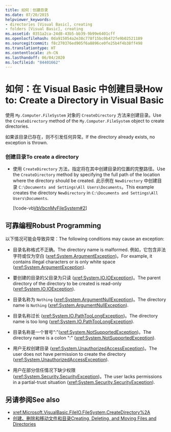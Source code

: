 ```yaml
---
title: 如何：创建目录
ms.date: 07/20/2015
helpviewer_keywords:
- directories [Visual Basic], creating
- folders [Visual Basic], creating
ms.assetid: 0351a2ca-24d8-43b5-bb39-9b99e6401cff
ms.openlocfilehash: 0da915054a2e38c778f15bc0b472fe9b02521189
ms.sourcegitcommit: f8c270376ed905f6a8896ce0fe25b4f4b38ff498
ms.translationtype: HT
ms.contentlocale: zh-CN
ms.lasthandoff: 06/04/2020
ms.locfileid: "84401662"
---
```

# <a name="how-to-create-a-directory-in-visual-basic"></a><span data-ttu-id="60aa5-102">如何：在 Visual Basic 中创建目录</span><span class="sxs-lookup"><span data-stu-id="60aa5-102">How to: Create a Directory in Visual Basic</span></span>

<span data-ttu-id="60aa5-103">使用 `My.Computer.FileSystem` 对象的 `CreateDirectory` 方法来创建目录。</span><span class="sxs-lookup"><span data-stu-id="60aa5-103">Use the `CreateDirectory` method of the `My.Computer.FileSystem` object to create directories.</span></span>  
  
 <span data-ttu-id="60aa5-104">如果该目录已存在，则不引发任何异常。</span><span class="sxs-lookup"><span data-stu-id="60aa5-104">If the directory already exists, no exception is thrown.</span></span>  
  
### <a name="to-create-a-directory"></a><span data-ttu-id="60aa5-105">创建目录</span><span class="sxs-lookup"><span data-stu-id="60aa5-105">To create a directory</span></span>  
  
- <span data-ttu-id="60aa5-106">使用 `CreateDirectory` 方法，指定将在其中创建目录的位置的完整路径。</span><span class="sxs-lookup"><span data-stu-id="60aa5-106">Use the `CreateDirectory` method by specifying the full path of the location where the directory should be created.</span></span> <span data-ttu-id="60aa5-107">此示例在 `NewDirectory` 中创建目录 `C:\Documents and Settings\All Users\Documents`。</span><span class="sxs-lookup"><span data-stu-id="60aa5-107">This example creates the directory `NewDirectory` in `C:\Documents and Settings\All Users\Documents`.</span></span>  
  
     [!code-vb[VbVbcnMyFileSystem#2](~/samples/snippets/visualbasic/VS_Snippets_VBCSharp/VbVbcnMyFileSystem/VB/Class1.vb#2)]  
  
## <a name="robust-programming"></a><span data-ttu-id="60aa5-108">可靠编程</span><span class="sxs-lookup"><span data-stu-id="60aa5-108">Robust Programming</span></span>  

 <span data-ttu-id="60aa5-109">以下情况可能会导致异常：</span><span class="sxs-lookup"><span data-stu-id="60aa5-109">The following conditions may cause an exception:</span></span>  
  
- <span data-ttu-id="60aa5-110">目录名称格式不正确。</span><span class="sxs-lookup"><span data-stu-id="60aa5-110">The directory name is malformed.</span></span> <span data-ttu-id="60aa5-111">例如，它包含非法字符或仅为空白 (<xref:System.ArgumentException>)。</span><span class="sxs-lookup"><span data-stu-id="60aa5-111">For example, it contains illegal characters or is only white space (<xref:System.ArgumentException>).</span></span>  
  
- <span data-ttu-id="60aa5-112">要创建的目录的父目录为只读 (<xref:System.IO.IOException>)。</span><span class="sxs-lookup"><span data-stu-id="60aa5-112">The parent directory of the directory to be created is read-only (<xref:System.IO.IOException>).</span></span>  
  
- <span data-ttu-id="60aa5-113">目录名称为 `Nothing` (<xref:System.ArgumentNullException>)。</span><span class="sxs-lookup"><span data-stu-id="60aa5-113">The directory name is `Nothing` (<xref:System.ArgumentNullException>).</span></span>  
  
- <span data-ttu-id="60aa5-114">目录名称过长 (<xref:System.IO.PathTooLongException>)。</span><span class="sxs-lookup"><span data-stu-id="60aa5-114">The directory name is too long (<xref:System.IO.PathTooLongException>).</span></span>  
  
- <span data-ttu-id="60aa5-115">目录名称是一个冒号“:”(<xref:System.NotSupportedException>)。</span><span class="sxs-lookup"><span data-stu-id="60aa5-115">The directory name is a colon ":" (<xref:System.NotSupportedException>).</span></span>  
  
- <span data-ttu-id="60aa5-116">用户无权创建目录 (<xref:System.UnauthorizedAccessException>)。</span><span class="sxs-lookup"><span data-stu-id="60aa5-116">The user does not have permission to create the directory (<xref:System.UnauthorizedAccessException>).</span></span>  
  
- <span data-ttu-id="60aa5-117">用户在部分信任情况下缺少权限 (<xref:System.Security.SecurityException>)。</span><span class="sxs-lookup"><span data-stu-id="60aa5-117">The user lacks permissions in a partial-trust situation (<xref:System.Security.SecurityException>).</span></span>  
  
## <a name="see-also"></a><span data-ttu-id="60aa5-118">另请参阅</span><span class="sxs-lookup"><span data-stu-id="60aa5-118">See also</span></span>

- <xref:Microsoft.VisualBasic.FileIO.FileSystem.CreateDirectory%2A>
- [<span data-ttu-id="60aa5-119">创建、删除和移动文件和目录</span><span class="sxs-lookup"><span data-stu-id="60aa5-119">Creating, Deleting, and Moving Files and Directories</span></span>](creating-deleting-and-moving-files-and-directories.md)
